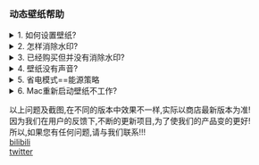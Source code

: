### 动态壁纸帮助

<details>
  <summary>1. 如何设置壁纸?</summary>
  
  <p>打开主页,挑选您喜欢的壁纸,点击壁纸,右侧边栏点下载,等壁纸下载完成,设置为壁纸. </p>
  
  <p><img src="/iwallpaper/help/1.png" alt="" /></p>
 
</details>

<details>
  <summary>2. 怎样消除水印?</summary>
  
  <p>消除水印需要购买,主页右侧边栏,如果您还没有购买请点消除水印,如果已经购买可恢复购买,购买后水印会消失! </p>
 
 <p> <img src="/iwallpaper/help/2.png" alt="" /></p>
 
</details>

<details>
  <summary>3. 已经购买但并没有消除水印?</summary>
  
  <p>购买没有反映,或者购买成功水印没有消除,通常是网络的问题无法链接到苹果的服务器,您可以通过多次尝试购买(请完全放心,无论多少次购买,只会扣费一次),只要付费成功,之后都可以用恢复功能.</p>
  
</details>

<details>
  <summary>4. 壁纸没有声音?</summary>
  
  <p>有些壁纸是有声音的,可在菜单栏里设置音量! </p>
 
  <p> <img src="/iwallpaper/help/3.png" alt="" /></p>
  
</details>

<details>
  <summary>5. 省电模式==能源策略</summary>
  
  <p>1.0.4之前的老版本(包括1.0.4)默认开启,1.0.5(包括1.0.5)默认不开启.</p>   
  <p>开启后: 会在屏幕大部分被遮挡的情况下暂停,如果是MacBook,还有低电量节能,默认是低于5%暂停,可修改! </p>   
 
  <p> <img src="/iwallpaper/help/4.png" alt="" /></p>
  
  <p> <img src="/iwallpaper/help/4-1.png" alt="" /></p>
  
</details>

<details>
  <summary>6. Mac重新启动壁纸不工作?</summary>
  
  <p>桌面动态效果需要此软件绘制,如果要Mac重新启动壁纸工作,请在菜单中勾选'开机启动动态壁纸效果'.</p>
 
  <p> <img src="/iwallpaper/help/5.png" alt="" /></p>
 
</details>

以上问题及截图,在不同的版本中效果不一样,实际以商店最新版本为准!   
因为我们在用户的反馈下,不断的更新项目,为了使我们的产品变的更好!   
所以,如果您有任何问题,请与我们联系!!!   
[bilibili](https://space.bilibili.com/43521885)   
[twitter](https://twitter.com/rhljiayou)   
